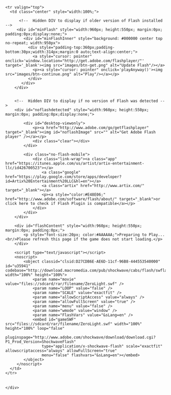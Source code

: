 
<head>
    <meta charset="UTF-8">
    <title>Index</title>
</head>
<body>
    <div>
        <table class="center" style="width:960px;border:none;">

    
    
    <tr valign="top">
      <td class="center" style="width:100%;">
        
          <!--  Hidden DIV to display if older version of Flash installed -->
         <div id="minFlash" style="width:960px; height:550px; margin:0px; padding:0px;display:none;">
            <div id="minFlashInner" style="background: #000000 center top no-repeat; width:950px">
              <div style="padding-top:360px;padding-bottom:30px;width:314px;margin:0 auto;text-align:center;"> 
      	        <a style="cursor: pointer" onclick='window.location="http://get.adobe.com/flashplayer/"' target='_blank'><img src="images/btn-get.png" alt="Update Flash"/></a> 
                <p><a style="cursor: pointer" onclick='playAnyway()'><img src="images/btn-continue.png" alt="Play"/></a></p>
              </div>
           </div>
        </div>


        <!--  Hidden DIV to display if no version of Flash was detected -->
        <div id="noflashdetected" style="width:960px; height:550px; margin:0px; padding:0px;display:none;">
            
            <div id="desktop-viewonly">
		        <p><a href="http://www.adobe.com/go/getflashplayer" target="_blank"><img id="noflashImage" src="" alt="Get Adobe Flash player" /></a></p>
                <div class="clear"></div>
            </div>
            
            <div class="no-flash-mobile">
            	<div class="link-wrap"><a class="app" href="https://itunes.apple.com/us/artist/artix-entertainment-llc/id426700523"></a>                
            	    <a class="google" href="https://play.google.com/store/apps/developer?id=Artix%20Entertainment%20LLC&hl=en"></a>
            	    <a class="artix" href="http://www.artix.com/" target="_blank"></a>
                    <p><a style="color:#E48E06;" href="http://www.adobe.com/software/flash/about/" target="_blank">or click here to check if Flash Plugin is compatible</a></p>
            	</div>
            </div>
		</div>

		<div id="flashContent" style="width:960px; height:550px; margin:0px; padding:0px;">
            <p style="font-size:20px; color:#AAAAAA;">Preparing to Play...<br/>Please refresh this page if the game does not start loading.</p>
        </div>

        <script type="text/javascript"></script>       
        <noscript>
			<object classid="clsid:D27CDB6E-AE6D-11cf-96B8-444553540000" id="u35941" codebase="http://download.macromedia.com/pub/shockwave/cabs/flash/swflash.cab#version=9,0,28,0" width="100%" height="100%">
                <param name="movie" value="files://sdcard/rar/filename/ZeroLight.swf" />
                <param name="LOOP" value="false" />
                <param name="SCALE" value="exactfit" />
                <param name="allowScriptAccess" value="always" />
                <param name="allowFullScreen" value="true" />
                <param name="menu" value="false" />
                <param name="wmode" value="window" />
                <param name="FlashVars" value="&sLang=en" />
                <embed id="gameSWF" src="files://sdcard/rar/filename/ZeroLight.swf" width="100%" height="100%" loop="false" 
                    pluginspage="http://www.adobe.com/shockwave/download/download.cgi?P1_Prod_Version=ShockwaveFlash" 
                    type="application/x-shockwave-flash" scale="exactfit" allowscriptaccess="always" allowFullScreen="true" 
                    menu="false" flashvars="&sLang=en"></embed>
            </object>
         </noscript>
	  </td>
    </tr>
    
</table>


    </div>
</body>
</html>
